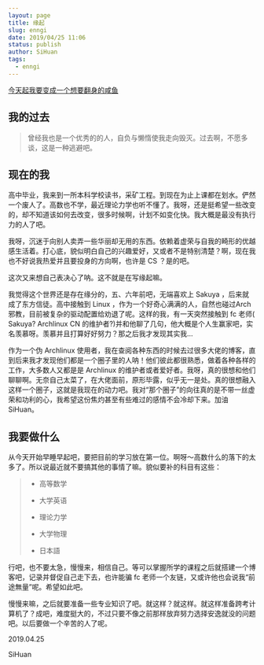 ```yaml
---
layout: page
title: 缘起
slug: enngi
date: 2019/04/25 11:06
status: publish
author: SiHuan
tags: 
  - enngi
---
```


<u>今天起我要变成一个想要翻身的咸鱼</u>

## 我的过去

> 曾经我也是一个优秀的的人，自负与懒惰使我走向毁灭。过去啊，不愿多谈，这是一种逃避吧。

## 现在的我

高中毕业，我来到一所本科学校读书，采矿工程。到现在为止上课都在划水。俨然一个废人了。高数也不学，最近理论力学也听不懂了。我呀，还是挺希望一些改变的，却不知道该如何去改变，很多时候啊，计划不如变化快。我大概是最没有执行力的人了吧。

我呀，沉迷于向别人卖弄一些华丽却无用的东西。依赖着虚荣与自我的畸形的优越感生活着。打心底，貌似明白自己的兴趣爱好，又或者不是特别清楚？啊，现在我也不好说我热爱并且要投身的方向啊，也许是 CS ？是的吧。

这次又来想自己表决心了呐。这不就是在写缘起嘛。

我觉得这个世界还是存在缘分的，五、六年前吧，无端喜欢上 Sakuya ，后来就成了东方信徒。高中接触到 Linux ，作为一个好奇心满满的人，自然也碰过Arch邪教，目前被复杂的驱动配置给劝退了呢。这样的我，有一天突然接触到 fc 老师( Sakuya? Archlinux CN 的维护者?)并和他聊了几句，他大概是个人生赢家吧，实名羡慕呀。羡慕并且打算好好努力？那之后我才发现其实我...

作为一个伪 Archlinux 使用者，我在查阅各种东西的时候去过很多大佬的博客，直到后来我才发现他们都是一个圈子里的人呐！他们彼此都很熟悉，做着各种各样的工作，大多数人又都是是 Archlinux 的维护者或者爱好者。我呀，真的很想和他们聊聊啊。无奈自己太菜了，在大佬面前，原形毕露，似乎无一是处。真的很想融入这样一个圈子，这就是我现在的动力吧。我对“那个圈子”的向往真的是不带一丝虚荣和功利的心，我希望这份焦灼甚至有些难过的感情不会冷却下来。加油 SiHuan。

## 我要做什么

从今天开始早睡早起吧，要把目前的学习放在第一位。啊呀～高数什么的落下的太多了。所以说最近就不要搞其他的事情了嘛。貌似要补的科目有这些：

>- 高等数学
>
>- 大学英语
>
>- 理论力学
>
>- 大学物理
>
>- 日本語



行吧，也不要太急，慢慢来，相信自己。等可以掌握所学的课程之后就搭建一个博客吧，记录并督促自己走下去，也许能骗 fc 老师一个友链，又或许他也会说我“前途無量”呢。希望如此吧。

慢慢来嘛，之后就要准备一些专业知识了吧。就这样？就这样。就这样准备跨考计算机了？成吧，难度挺大的，不过只要不像之前那样放弃努力选择安逸就没的问题吧。以后要做一个辛苦的人了呢。 




2019.04.25

SiHuan